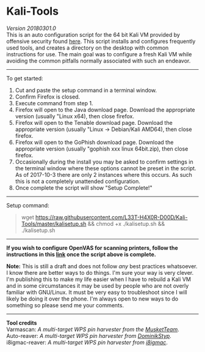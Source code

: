 Kali-Tools
=
*Version 20180301.0*    
This is an auto configuration script for the 64 bit Kali VM provided by offensive security found [here](https://www.offensive-security.com/kali-linux-vmware-virtualbox-image-download/). This script installs and configures frequently used tools, and creates a directory on the desktop with common instructions for use. The main goal was to configure a fresh Kali VM while avoiding the common pitfalls normally associated with such an endeavor.


----------
To get started:

 1. Cut and paste the setup command in a terminal window.
 2. Confirm Firefox is closed.
 3. Execute command from step 1.
 4. Firefox will open to the Java download page.  Download the appropriate version (usually "Linux x64), then close firefox.
 5. Firefox will open to the Tenable download page.  Download the appropriate version (usually "Linux -> Debian/Kali AMD64), then close firefox.
 6. Firefox will open to the GoPhish download page.  Download the appropriate version (usually "gophish xxx linux 64bit.zip), then close firefox.
 7. Occasionally during the install you may be asked to confirm settings in the terminal window where these options cannot be preset in the script.  As of 2017-10-3 there are only 2 instances where this occurs.  As such this is not a completely unattended configuration.
 8. Once complete the script will show "Setup Complete!"

----------


Setup command:
>wget https://raw.githubusercontent.com/L33T-H4X0R-D00D/Kali-Tools/master/kalisetup.sh && chmod +x ./kalisetup.sh && ./kalisetup.sh

----------

**If you wish to configure OpenVAS for scanning printers, follow the instructions in this [link](https://imgur.com/a/AXvwl) once the script above is complete.**

**Note:** This is still a draft and does not follow *any* best practices whatsoever. I know there are better ways to do things.  I'm sure your way is very clever.  I'm publishing this to make my life easier when I have to rebuild a Kali VM and in some circumstances it may be used by people who are not overly familiar with GNU/Linux.  It must be very easy to troubleshoot since I will likely be doing it over the phone.  I'm always open to new ways to do something so please send me your comments.


----------
**Tool credits**    
Varmascan: *A multi-target WPS pin harvester from the [MusketTeam](https://github.com/musket33/varmacscan)*.    
Auto-reaver: *A multi-target WPS pin harvester from [DominikStyp](https://github.com/DominikStyp/auto-reaver)*.    
i8igmac-reaver: *A multi-target WPS pin harvester from [i8igmac](https://forums.hak5.org/topic/34617-how-to-reaver-dropbox-raspberry-pi/)*.    